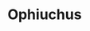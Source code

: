 ---
layout: symbols
title: Ophiuchus
emoji: ophiuchus
permalink: ⛎.html
image: assets/img/3moji/ophiuchus.png
---
